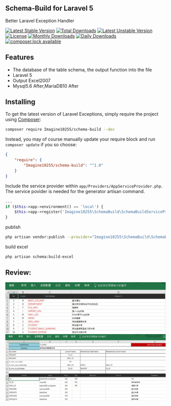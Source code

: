 ## Schema-Build for Laravel 5

Better Laravel Exception Handler

[![Latest Stable Version](https://poser.pugx.org/imagine10255/schema-build/version)](https://packagist.org/packages/imagine10255/schema-build)
[![Total Downloads](https://poser.pugx.org/imagine10255/schema-build/downloads)](https://packagist.org/packages/imagine10255/schema-build)
[![Latest Unstable Version](https://poser.pugx.org/imagine10255/schema-build/v/unstable)](//packagist.org/packages/imagine10255/schema-build)
[![License](https://poser.pugx.org/imagine10255/schema-build/license)](https://packagist.org/packages/imagine10255/schema-build)
[![Monthly Downloads](https://poser.pugx.org/imagine10255/schema-build/d/monthly)](https://packagist.org/packages/imagine10255/schema-build)
[![Daily Downloads](https://poser.pugx.org/imagine10255/schema-build/d/daily)](https://packagist.org/packages/imagine10255/schema-build)
[![composer.lock available](https://poser.pugx.org/imagine10255/schema-build/composerlock)](https://packagist.org/packages/imagine10255/schema-build)

## Features
- The database of the table schema, the output function into the file
- Laravel 5
- Output Excel2007
- Mysql5.6 After,MariaDB10 After

## Installing

To get the latest version of Laravel Exceptions, simply require the project using [Composer](https://getcomposer.org):

```bash
composer require Imagine10255/schema-build --dev
```

Instead, you may of course manually update your require block and run `composer update` if you so choose:

```json
{
    "require": {
        "Imagine10255/schema-build": "^1.0"
    }
}
```

Include the service provider within `app/Providers/AppServiceProvider.php`. The service povider is needed for the generator artisan command.

```php
...
if ($this->app->environment() == 'local') {
    $this->app->register('Imagine10255\SchemaBuild\SchemaBuildServiceProvider');
}
```

publish

```bash
php artisan vendor:publish --provider="Imagine10255\SchemaBuild\SchemaBuildServiceProvider"
```

build excel

```bash
php artisan schema:build-excel
```

## Review:

<img src="./assets/reademe/sample1.jpg" width="600px">

<img src="./assets/reademe/sample2.jpg" width="600px">